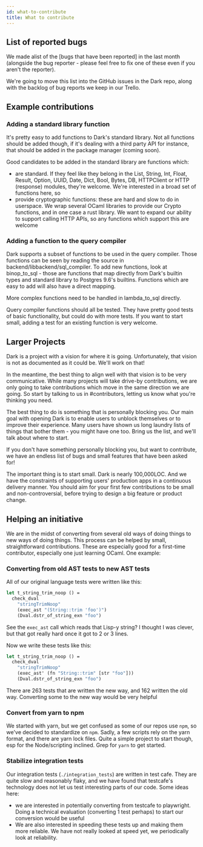 ```yaml
---
id: what-to-contribute
title: What to contribute
---
```


## List of reported bugs

We made  alist of the [bugs that have been reported] in the last month (alongside the bug reporter - please feel free to fix one of these even if you aren't the reporter).

We're going to move this list into the GitHub issues in the Dark repo, along with the backlog of bug reports we keep in our Trello.

## Example contributions

### Adding a standard library function

It's pretty easy to add functions to Dark's standard library. Not all functions should be added though, if it's dealing with a third party API for instance, that should be added in the package manager (coming soon).

Good candidates to be added in the standard library are functions which:

- are standard. If they feel like they belong in the List, String, Int, Float, Result, Option, UUID, Date, Dict, Bool, Bytes, DB, HTTPClient or HTTP (response) modules, they're welcome. We're interested in a broad set of functions here, so
- provide cryptographic functions: these are hard and slow to do in userspace. We wrap several OCaml libraries to provide our Crypto functions, and in one case a rust library. We want to expand our ability to support calling HTTP APIs, so any functions which support this are welcome

### Adding a function to the query compiler

Dark supports a subset of functions to be used in the query compiler. Those functions can be seen by reading the source in backend/libbackend/sql_compiler. To add new functions, look at binop_to_sql - those are functions that map directly from Dark's builtin types and standard library to Postgres 9.6's builtins. Functions which are easy to add will also have a direct mapping.

More complex functions need to be handled in lambda_to_sql directly.

Query compiler functions should all be tested. They have pretty good tests of basic functionality, but could do with more tests. If you want to start small, adding a test for an existing function is very welcome.

## Larger Projects

Dark is a project with a vision for where it is going. Unfortunately, that vision is not as documented as it could be. We'll work on that!

In the meantime, the best thing to align well with that vision is to be very communicative. While many projects will take drive-by contributions, we are only going to take contributions which move in the same direction we are going. So start by talking to us in #contributors, letting us know what you're thinking you need.

The best thing to do is something that is personally blocking you. Our main goal with opening Dark is to enable users to unblock themselves or to improve their experience. Many users have shown us long laundry lists of things that bother them - you might have one too. Bring us the list, and we'll talk about where to start.

If you don't have something personally blocking you, but want to contribute, we have an endless list of bugs and small features that have been asked for!

The important thing is to start small. Dark is nearly 100,000LOC. And we have the constraints of supporting users' production apps in a continuous delivery manner. You should aim for your first few contributions to be small and non-controversial, before trying to design a big feature or product change.

## Helping an initiative

We are in the midst of converting from several old ways of doing things to new ways of doing things. This process can be helped by small, straightforward contributions. These are especially good for a first-time contributor, especially one just learning OCaml. One example:

### Converting from old AST tests to new AST tests

All of our original language tests were written like this:

```ocaml
let t_string_trim_noop () =
  check_dval
    "stringTrimNoop"
    (exec_ast "(String::trim 'foo')")
    (Dval.dstr_of_string_exn "foo")
```

See the `exec_ast` call which reads that Lisp-y string? I thought I was clever, but that got really hard once it got to 2 or 3 lines.

Now we write these tests like this:

```ocaml
let t_string_trim_noop () =
  check_dval
    "stringTrimNoop"
    (exec_ast' (fn "String::trim" [str "foo"]))
    (Dval.dstr_of_string_exn "foo")
```

There are 263 tests that are written the new way, and 162 written the old way. Converting some to the new way would be very helpful

### Convert from yarn to npm

We started with yarn, but we get confused as some of our repos use `npm`, so we've decided to standardize on `npm`. Sadly, a few scripts rely on the yarn format, and there are yarn lock files. Quite a simple project to start though, esp for the Node/scripting inclined. Grep for `yarn` to get started.

### Stabilize integration tests

Our integration tests (`./integration_tests`) are written in test cafe. They are quite slow and reasonably flaky, and we have found that testcafe's technology does not let us test interesting parts of our code. Some ideas here:

- we are interested in potentially converting from testcafe to playwright. Doing a technical evaluation (converting 1 test perhaps) to start our conversion would be useful
- We are also interested in speeding these tests up and making them more reliable. We have not really looked at speed yet, we periodically look at reliability.

